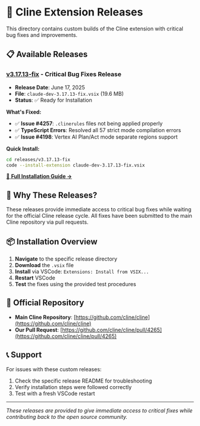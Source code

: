 # 🚀 Cline Extension Releases

This directory contains custom builds of the Cline extension with critical bug fixes and improvements.

## 📋 **Available Releases**

### [v3.17.13-fix](./v3.17.13-fix/) - Critical Bug Fixes Release
- **Release Date**: June 17, 2025
- **File**: `claude-dev-3.17.13-fix.vsix` (19.6 MB)
- **Status**: ✅ Ready for Installation

**What's Fixed:**
- ✅ **Issue #4257**: `.clinerules` files not being applied properly
- ✅ **TypeScript Errors**: Resolved all 57 strict mode compilation errors  
- ✅ **Issue #4198**: Vertex AI Plan/Act mode separate regions support

**Quick Install:**
```bash
cd releases/v3.17.13-fix
code --install-extension claude-dev-3.17.13-fix.vsix
```

[📖 **Full Installation Guide →**](./v3.17.13-fix/README.md)

## 🎯 **Why These Releases?**

These releases provide immediate access to critical bug fixes while waiting for the official Cline release cycle. All fixes have been submitted to the main Cline repository via pull requests.

## 📦 **Installation Overview**

1. **Navigate** to the specific release directory
2. **Download** the `.vsix` file
3. **Install** via VSCode: `Extensions: Install from VSIX...`
4. **Restart** VSCode
5. **Test** the fixes using the provided test procedures

## 🔗 **Official Repository**

- **Main Cline Repository**: [https://github.com/cline/cline](https://github.com/cline/cline)
- **Our Pull Request**: [https://github.com/cline/cline/pull/4265](https://github.com/cline/cline/pull/4265)

## 📞 **Support**

For issues with these custom releases:
1. Check the specific release README for troubleshooting
2. Verify installation steps were followed correctly
3. Test with a fresh VSCode restart

---

*These releases are provided to give immediate access to critical fixes while contributing back to the open source community.*
